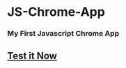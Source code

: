 # JS-Chrome-App
### My First Javascript Chrome App
## [Test it Now](https://loco-co.github.io/JS-Chrome-App/)
